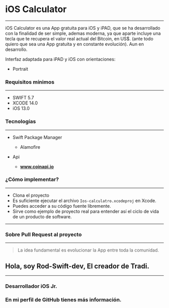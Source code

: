 # iOS Calculator
-----------
iOS Calculator es una App gratuita para iOS y iPAD, que se ha desarrollado con la finalidad de ser simple, ademas moderna, ya que aparte incluye una tecla que te recupera el valor real actual del Bitcoin, en US$. (ante todo quiero que sea una App gratuita y en constante evolución).
Aun en desarrollo.

Interfaz adaptada para iPAD y iOS con orientaciones:

* Portrait



### Requisitos mínimos
-----------

* SWIFT 5.7
* XCODE 14.0
* iOS 13.0

 
 ### Tecnologías
  -----------

 * Swift Package Manager
    * Alamofire
    
 * Api
    * **www.coinapi.io**

### ¿Cómo implementar?
-----------

* Clona el proyecto
* Es suficiente ejecutar el archivo `Ios-calculatro.xcodeproj` en Xcode.
* Puedes acceder a su código fuente libremente.
* Sirve como ejemplo de proyecto real para entender así el ciclo de vida de un producto de software.
 -----------


### Sobre Pull Request al proyecto
-----------

> La idea fundamental es evolucionar la App entre toda la comunidad.

## Hola, soy **Rod-Swift-dev**, El creador de Tradi.
-----------
### Desarrollador iOS Jr.
### En mi perfil de GitHub tienes más información.
